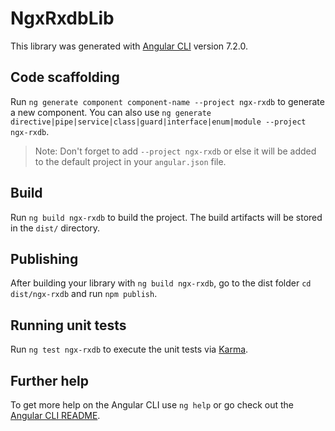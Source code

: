 # NgxRxdbLib

This library was generated with [Angular CLI](https://github.com/angular/angular-cli) version 7.2.0.

## Code scaffolding

Run `ng generate component component-name --project ngx-rxdb` to generate a new component. You can also use `ng generate directive|pipe|service|class|guard|interface|enum|module --project ngx-rxdb`.
> Note: Don't forget to add `--project ngx-rxdb` or else it will be added to the default project in your `angular.json` file. 

## Build

Run `ng build ngx-rxdb` to build the project. The build artifacts will be stored in the `dist/` directory.

## Publishing

After building your library with `ng build ngx-rxdb`, go to the dist folder `cd dist/ngx-rxdb` and run `npm publish`.

## Running unit tests

Run `ng test ngx-rxdb` to execute the unit tests via [Karma](https://karma-runner.github.io).

## Further help

To get more help on the Angular CLI use `ng help` or go check out the [Angular CLI README](https://github.com/angular/angular-cli/blob/master/README.md).
